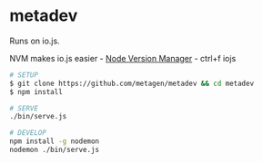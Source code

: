 # metadev

Runs on io.js.

NVM makes io.js easier - [Node Version Manager](https://github.com/creationix/nvm) - ctrl+f iojs

```bash
# SETUP
$ git clone https://github.com/metagen/metadev && cd metadev
$ npm install

# SERVE
./bin/serve.js

# DEVELOP
npm install -g nodemon
nodemon ./bin/serve.js
```
